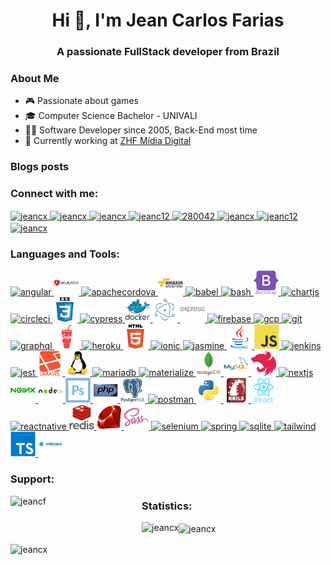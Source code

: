 <h1 align="center">Hi 👋, I'm Jean Carlos Farias</h1>
<h3 align="center">A passionate FullStack developer from Brazil</h3>

<h3 align="left">About Me</h3>

-   🎮 Passionate about games
-   🎓 Computer Science Bachelor - UNIVALI
-   🧑‍💻 Software Developer since 2005, Back-End most time
-   💼 Currently working at <a href="https://zhf.com.br">ZHF Mídia Digital</a>

<h3 align="left">Blogs posts</h3>

<!-- BLOG-POST-LIST:START -->
<!-- BLOG-POST-LIST:END -->

<h3 align="left">Connect with me:</h3>
<p align="left">
    <a href="https://codepen.io/jeancx" target="blank">
        <img align="center" src="https://raw.githubusercontent.com/rahuldkjain/github-profile-readme-generator/master/src/images/icons/Social/codepen.svg" alt="jeancx" height="30" width="40" />
    </a>
    <a href="https://dev.to/jeancx" target="blank">
        <img align="center" src="https://raw.githubusercontent.com/rahuldkjain/github-profile-readme-generator/master/src/images/icons/Social/devto.svg" alt="jeancx" height="30" width="40" />
    </a>
    <a href="https://twitter.com/jeancf84" target="blank">
        <img align="center" src="https://raw.githubusercontent.com/rahuldkjain/github-profile-readme-generator/master/src/images/icons/Social/twitter.svg" alt="jeancx" height="30" width="40" />
    </a>
    <a href="https://linkedin.com/in/jean-carlos-farias-85591724/" target="blank">
        <img align="center" src="https://raw.githubusercontent.com/rahuldkjain/github-profile-readme-generator/master/src/images/icons/Social/linked-in-alt.svg" alt="jeanc12" height="30" width="40" />
    </a>
    <a href="https://stackoverflow.com/users/280042" target="blank">
        <img align="center" src="https://raw.githubusercontent.com/rahuldkjain/github-profile-readme-generator/master/src/images/icons/Social/stack-overflow.svg" alt="280042" height="30" width="40" />
    </a>
    <a href="https://codesandbox.com/jeancx" target="blank">
        <img align="center" src="https://raw.githubusercontent.com/rahuldkjain/github-profile-readme-generator/master/src/images/icons/Social/codesandbox.svg" alt="jeancx" height="30" width="40">
    </a>
    <a href="https://instagram.com/jean_cf" target="blank">
        <img align="center" src="https://raw.githubusercontent.com/rahuldkjain/github-profile-readme-generator/master/src/images/icons/Social/instagram.svg" alt="jeanc12" height="30" width="40" />
    </a>
    <a href="https://www.hackerrank.com/jeancx" target="blank">
        <img align="center" src="https://raw.githubusercontent.com/rahuldkjain/github-profile-readme-generator/master/src/images/icons/Social/hackerrank.svg" alt="jeancx" height="30" width="40" /></a>
</p>

<h3 align="left">Languages and Tools:</h3>
<p align="left">
    <a href="https://angular.io" target="_blank" rel="noreferrer">
        <img src="https://angular.io/assets/images/logos/angular/angular.svg" alt="angular" width="40" height="40" />
    </a>
    <a href="https://angular.io" target="_blank" rel="noreferrer">
        <img src="https://raw.githubusercontent.com/devicons/devicon/master/icons/angularjs/angularjs-original-wordmark.svg" alt="angularjs" width="40" height="40" />
    </a>
    <a href="https://cordova.apache.org/" target="_blank" rel="noreferrer">
        <img src="https://www.vectorlogo.zone/logos/apache_cordova/apache_cordova-icon.svg" alt="apachecordova" width="40" height="40" />
    </a>
    <a href="https://aws.amazon.com" target="_blank" rel="noreferrer">
        <img src="https://raw.githubusercontent.com/devicons/devicon/master/icons/amazonwebservices/amazonwebservices-original-wordmark.svg" alt="aws" width="40" height="40" />
    </a>
    <a href="https://babeljs.io/" target="_blank" rel="noreferrer">
        <img src="https://www.vectorlogo.zone/logos/babeljs/babeljs-icon.svg" alt="babel" width="40" height="40" />
    </a>
    <a href="https://www.gnu.org/software/bash/" target="_blank" rel="noreferrer">
        <img src="https://www.vectorlogo.zone/logos/gnu_bash/gnu_bash-icon.svg" alt="bash" width="40" height="40" />
    </a>
    <a href="https://getbootstrap.com" target="_blank" rel="noreferrer">
        <img src="https://raw.githubusercontent.com/devicons/devicon/master/icons/bootstrap/bootstrap-plain-wordmark.svg" alt="bootstrap" width="40" height="40" />
    </a>
    <a href="https://www.chartjs.org" target="_blank" rel="noreferrer">
        <img src="https://www.chartjs.org/media/logo-title.svg" alt="chartjs" width="40" height="40" />
    </a>
    <a href="https://circleci.com" target="_blank" rel="noreferrer">
        <img src="https://www.vectorlogo.zone/logos/circleci/circleci-icon.svg" alt="circleci" width="40" height="40" />
    </a>
    <a href="https://www.w3schools.com/css/" target="_blank" rel="noreferrer">
        <img src="https://raw.githubusercontent.com/devicons/devicon/master/icons/css3/css3-original-wordmark.svg" alt="css3" width="40" height="40" />
    </a>
    <a href="https://www.cypress.io" target="_blank" rel="noreferrer">
        <img src="https://raw.githubusercontent.com/simple-icons/simple-icons/6e46ec1fc23b60c8fd0d2f2ff46db82e16dbd75f/icons/cypress.svg" alt="cypress" width="40" height="40" />
    </a>
    <a href="https://www.docker.com/" target="_blank" rel="noreferrer">
        <img src="https://raw.githubusercontent.com/devicons/devicon/master/icons/docker/docker-original-wordmark.svg" alt="docker" width="40" height="40" />
    </a>
    <a href="https://www.electronjs.org" target="_blank" rel="noreferrer">
        <img src="https://raw.githubusercontent.com/devicons/devicon/master/icons/electron/electron-original.svg" alt="electron" width="40" height="40" />
    </a>
    <a href="https://expressjs.com" target="_blank" rel="noreferrer">
        <img src="https://raw.githubusercontent.com/devicons/devicon/master/icons/express/express-original-wordmark.svg" alt="express" width="40" height="40" />
    </a>
    <a href="https://firebase.google.com/" target="_blank" rel="noreferrer">
        <img src="https://www.vectorlogo.zone/logos/firebase/firebase-icon.svg" alt="firebase" width="40" height="40" />
    </a>
    <a href="https://cloud.google.com" target="_blank" rel="noreferrer">
        <img src="https://www.vectorlogo.zone/logos/google_cloud/google_cloud-icon.svg" alt="gcp" width="40" height="40" />
    </a>
    <a href="https://git-scm.com/" target="_blank" rel="noreferrer">
        <img src="https://www.vectorlogo.zone/logos/git-scm/git-scm-icon.svg" alt="git" width="40" height="40" />
    </a>
    <a href="https://graphql.org" target="_blank" rel="noreferrer">
        <img src="https://www.vectorlogo.zone/logos/graphql/graphql-icon.svg" alt="graphql" width="40" height="40" />
    </a>
    <a href="https://gulpjs.com" target="_blank" rel="noreferrer">
        <img src="https://raw.githubusercontent.com/devicons/devicon/master/icons/gulp/gulp-plain.svg" alt="gulp" width="40" height="40" />
    </a>
    <a href="https://heroku.com" target="_blank" rel="noreferrer">
        <img src="https://www.vectorlogo.zone/logos/heroku/heroku-icon.svg" alt="heroku" width="40" height="40" />
    </a>
    <a href="https://www.w3.org/html/" target="_blank" rel="noreferrer">
        <img src="https://raw.githubusercontent.com/devicons/devicon/master/icons/html5/html5-original-wordmark.svg" alt="html5" width="40" height="40" />
    </a>
    <a href="https://ionicframework.com" target="_blank" rel="noreferrer">
        <img src="https://upload.wikimedia.org/wikipedia/commons/d/d1/Ionic_Logo.svg" alt="ionic" width="40" height="40" />
    </a>
    <a href="https://jasmine.github.io/" target="_blank" rel="noreferrer">
        <img src="https://www.vectorlogo.zone/logos/jasmine/jasmine-icon.svg" alt="jasmine" width="40" height="40" />
    </a>
    <a href="https://www.java.com" target="_blank" rel="noreferrer">
        <img src="https://raw.githubusercontent.com/devicons/devicon/master/icons/java/java-original.svg" alt="java" width="40" height="40" />
    </a>
    <a href="https://developer.mozilla.org/en-US/docs/Web/JavaScript" target="_blank" rel="noreferrer">
        <img src="https://raw.githubusercontent.com/devicons/devicon/master/icons/javascript/javascript-original.svg" alt="javascript" width="40" height="40" />
    </a>
    <a href="https://www.jenkins.io" target="_blank" rel="noreferrer">
        <img src="https://www.vectorlogo.zone/logos/jenkins/jenkins-icon.svg" alt="jenkins" width="40" height="40" />
    </a>
    <a href="https://jestjs.io" target="_blank" rel="noreferrer">
        <img src="https://www.vectorlogo.zone/logos/jestjsio/jestjsio-icon.svg" alt="jest" width="40" height="40" />
    </a>
    <a href="https://laravel.com/" target="_blank" rel="noreferrer">
        <img src="https://raw.githubusercontent.com/devicons/devicon/master/icons/laravel/laravel-plain-wordmark.svg" alt="laravel" width="40" height="40" />
    </a>
    <a href="https://www.linux.org/" target="_blank" rel="noreferrer">
        <img src="https://raw.githubusercontent.com/devicons/devicon/master/icons/linux/linux-original.svg" alt="linux" width="40" height="40" />
    </a>
    <a href="https://mariadb.org/" target="_blank" rel="noreferrer">
        <img src="https://www.vectorlogo.zone/logos/mariadb/mariadb-icon.svg" alt="mariadb" width="40" height="40" />
    </a>
    <a href="https://materializecss.com/" target="_blank" rel="noreferrer">
        <img src="https://raw.githubusercontent.com/prplx/svg-logos/5585531d45d294869c4eaab4d7cf2e9c167710a9/svg/materialize.svg" alt="materialize" width="40" height="40" />
    </a>
    <a href="https://www.mongodb.com/" target="_blank" rel="noreferrer">
        <img src="https://raw.githubusercontent.com/devicons/devicon/master/icons/mongodb/mongodb-original-wordmark.svg" alt="mongodb" width="40" height="40" />
    </a>
    <a href="https://www.mysql.com/" target="_blank" rel="noreferrer">
        <img src="https://raw.githubusercontent.com/devicons/devicon/master/icons/mysql/mysql-original-wordmark.svg" alt="mysql" width="40" height="40" />
    </a>
    <a href="https://nestjs.com/" target="_blank" rel="noreferrer">
        <img src="https://raw.githubusercontent.com/devicons/devicon/master/icons/nestjs/nestjs-plain.svg" alt="nestjs" width="40" height="40" />
    </a>
    <a href="https://nextjs.org/" target="_blank" rel="noreferrer">
        <img src="https://cdn.worldvectorlogo.com/logos/nextjs-2.svg" alt="nextjs" width="40" height="40" />
    </a>
    <a href="https://www.nginx.com" target="_blank" rel="noreferrer">
        <img src="https://raw.githubusercontent.com/devicons/devicon/master/icons/nginx/nginx-original.svg" alt="nginx" width="40" height="40" />
    </a>
    <a href="https://nodejs.org" target="_blank" rel="noreferrer">
        <img src="https://raw.githubusercontent.com/devicons/devicon/master/icons/nodejs/nodejs-original-wordmark.svg" alt="nodejs" width="40" height="40" />
    </a>
    <a href="https://www.photoshop.com/en" target="_blank" rel="noreferrer">
        <img src="https://raw.githubusercontent.com/devicons/devicon/master/icons/photoshop/photoshop-line.svg" alt="photoshop" width="40" height="40" />
    </a>
    <a href="https://www.php.net" target="_blank" rel="noreferrer">
        <img src="https://raw.githubusercontent.com/devicons/devicon/master/icons/php/php-original.svg" alt="php" width="40" height="40" />
    </a>
    <a href="https://www.postgresql.org" target="_blank" rel="noreferrer">
        <img src="https://raw.githubusercontent.com/devicons/devicon/master/icons/postgresql/postgresql-original-wordmark.svg" alt="postgresql" width="40" height="40" />
    </a>
    <a href="https://postman.com" target="_blank" rel="noreferrer">
        <img src="https://www.vectorlogo.zone/logos/getpostman/getpostman-icon.svg" alt="postman" width="40" height="40" />
    </a>
    <a href="https://www.python.org" target="_blank" rel="noreferrer">
        <img src="https://raw.githubusercontent.com/devicons/devicon/master/icons/python/python-original.svg" alt="python" width="40" height="40" />
    </a>
    <a href="https://rubyonrails.org" target="_blank" rel="noreferrer">
        <img src="https://raw.githubusercontent.com/devicons/devicon/master/icons/rails/rails-original-wordmark.svg" alt="rails" width="40" height="40" />
    </a>
    <a href="https://reactjs.org/" target="_blank" rel="noreferrer">
        <img src="https://raw.githubusercontent.com/devicons/devicon/master/icons/react/react-original-wordmark.svg" alt="react" width="40" height="40" />
    </a>
    <a href="https://reactnative.dev/" target="_blank" rel="noreferrer">
        <img src="https://reactnative.dev/img/header_logo.svg" alt="reactnative" width="40" height="40" />
    </a>
    <a href="https://redis.io" target="_blank" rel="noreferrer">
        <img src="https://raw.githubusercontent.com/devicons/devicon/master/icons/redis/redis-original-wordmark.svg" alt="redis" width="40" height="40" />
    </a>
    <a href="https://www.ruby-lang.org/en/" target="_blank" rel="noreferrer">
        <img src="https://raw.githubusercontent.com/devicons/devicon/master/icons/ruby/ruby-original.svg" alt="ruby" width="40" height="40" />
    </a>
    <a href="https://sass-lang.com" target="_blank" rel="noreferrer">
        <img src="https://raw.githubusercontent.com/devicons/devicon/master/icons/sass/sass-original.svg" alt="sass" width="40" height="40" />
    </a>
    <a href="https://www.selenium.dev" target="_blank" rel="noreferrer">
        <img src="https://raw.githubusercontent.com/detain/svg-logos/780f25886640cef088af994181646db2f6b1a3f8/svg/selenium-logo.svg" alt="selenium" width="40" height="40" />
    </a>
    <a href="https://spring.io/" target="_blank" rel="noreferrer">
        <img src="https://www.vectorlogo.zone/logos/springio/springio-icon.svg" alt="spring" width="40" height="40" />
    </a>
    <a href="https://www.sqlite.org/" target="_blank" rel="noreferrer">
        <img src="https://www.vectorlogo.zone/logos/sqlite/sqlite-icon.svg" alt="sqlite" width="40" height="40" />
    </a>
    <a href="https://tailwindcss.com/" target="_blank" rel="noreferrer">
        <img src="https://www.vectorlogo.zone/logos/tailwindcss/tailwindcss-icon.svg" alt="tailwind" width="40" height="40" />
    </a>
    <a href="https://www.typescriptlang.org/" target="_blank" rel="noreferrer">
        <img src="https://raw.githubusercontent.com/devicons/devicon/master/icons/typescript/typescript-original.svg" alt="typescript" width="40" height="40" />
    </a>
    <a href="https://webpack.js.org" target="_blank" rel="noreferrer">
        <img src="https://raw.githubusercontent.com/devicons/devicon/d00d0969292a6569d45b06d3f350f463a0107b0d/icons/webpack/webpack-original-wordmark.svg" alt="webpack" width="40" height="40" />
    </a>
</p>

<h3 align="left">Support:</h3>
<p>
    <a href="https://www.buymeacoffee.com/jeancf">
        <img align="left" src="https://cdn.buymeacoffee.com/buttons/v2/default-yellow.png" height="50" width="210" alt="jeancf" /></a>
</p>

<h3 align="left">Statistics:</h3>
<p><img align="left" src="https://github-readme-stats.vercel.app/api/top-langs?username=jeancx&show_icons=true&locale=en&layout=compact" alt="jeancx" /></p>
<p><img align="center" src="https://github-readme-stats.vercel.app/api?username=jeancx&show_icons=true&locale=en" alt="jeancx" /></p>
<p><img align="center" src="https://github-readme-streak-stats.herokuapp.com/?user=jeancx&" alt="jeancx" /></p>
